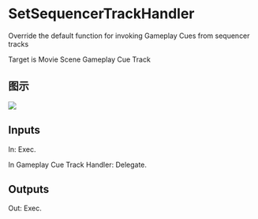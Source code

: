 # SetSequencerTrackHandler

Override the default function for invoking Gameplay Cues from sequencer tracks

Target is Movie Scene Gameplay Cue Track

## 图示

![]($-20221218-17311596.png)

## Inputs

In: Exec.

In Gameplay Cue Track Handler: Delegate.  

## Outputs

Out: Exec.

